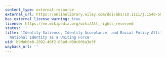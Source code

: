 ```yaml
---
content_type: external-resource
external_url: https://onlinelibrary.wiley.com/doi/abs/10.1111/j.1540-5907.2007.00238.x
has_external_license_warning: true
license: https://en.wikipedia.org/wiki/All_rights_reserved
status: ''
title: 'Identity Salience, Identity Acceptance, and Racial Policy Attitudes: American
  National Identity as a Uniting Force'
uid: b9dab0e8-2092-40f2-83ad-d80c806a3e3f
wayback_url: ''
---
```

